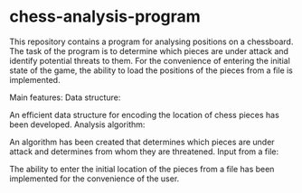 # chess-analysis-program
This repository contains a program for analysing positions on a chessboard. The task of the program is to determine which pieces are under attack and identify potential threats to them. For the convenience of entering the initial state of the game, the ability to load the positions of the pieces from a file is implemented.

Main features:
Data structure:

An efficient data structure for encoding the location of chess pieces has been developed.
Analysis algorithm:

An algorithm has been created that determines which pieces are under attack and determines from whom they are threatened.
Input from a file:

The ability to enter the initial location of the pieces from a file has been implemented for the convenience of the user.
